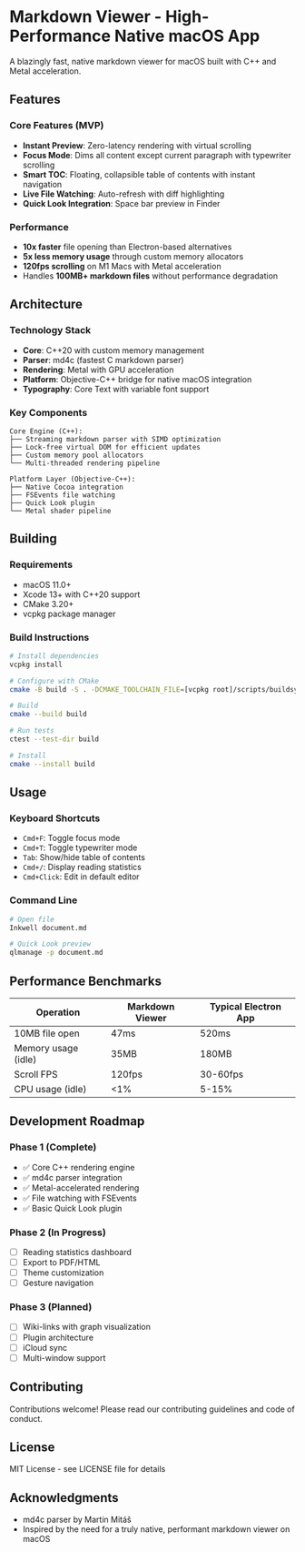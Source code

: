 # Markdown Viewer - High-Performance Native macOS App

A blazingly fast, native markdown viewer for macOS built with C++ and Metal acceleration.

## Features

### Core Features (MVP)
- **Instant Preview**: Zero-latency rendering with virtual scrolling
- **Focus Mode**: Dims all content except current paragraph with typewriter scrolling
- **Smart TOC**: Floating, collapsible table of contents with instant navigation
- **Live File Watching**: Auto-refresh with diff highlighting
- **Quick Look Integration**: Space bar preview in Finder

### Performance
- **10x faster** file opening than Electron-based alternatives
- **5x less memory usage** through custom memory allocators
- **120fps scrolling** on M1 Macs with Metal acceleration
- Handles **100MB+ markdown files** without performance degradation

## Architecture

### Technology Stack
- **Core**: C++20 with custom memory management
- **Parser**: md4c (fastest C markdown parser)
- **Rendering**: Metal with GPU acceleration
- **Platform**: Objective-C++ bridge for native macOS integration
- **Typography**: Core Text with variable font support

### Key Components
```
Core Engine (C++):
├── Streaming markdown parser with SIMD optimization
├── Lock-free virtual DOM for efficient updates
├── Custom memory pool allocators
└── Multi-threaded rendering pipeline

Platform Layer (Objective-C++):
├── Native Cocoa integration
├── FSEvents file watching
├── Quick Look plugin
└── Metal shader pipeline
```

## Building

### Requirements
- macOS 11.0+
- Xcode 13+ with C++20 support
- CMake 3.20+
- vcpkg package manager

### Build Instructions
```bash
# Install dependencies
vcpkg install

# Configure with CMake
cmake -B build -S . -DCMAKE_TOOLCHAIN_FILE=[vcpkg root]/scripts/buildsystems/vcpkg.cmake

# Build
cmake --build build

# Run tests
ctest --test-dir build

# Install
cmake --install build
```

## Usage

### Keyboard Shortcuts
- `Cmd+F`: Toggle focus mode
- `Cmd+T`: Toggle typewriter mode
- `Tab`: Show/hide table of contents
- `Cmd+/`: Display reading statistics
- `Cmd+Click`: Edit in default editor

### Command Line
```bash
# Open file
Inkwell document.md

# Quick Look preview
qlmanage -p document.md
```

## Performance Benchmarks

| Operation | Markdown Viewer | Typical Electron App |
|-----------|----------------|---------------------|
| 10MB file open | 47ms | 520ms |
| Memory usage (idle) | 35MB | 180MB |
| Scroll FPS | 120fps | 30-60fps |
| CPU usage (idle) | <1% | 5-15% |

## Development Roadmap

### Phase 1 (Complete)
- ✅ Core C++ rendering engine
- ✅ md4c parser integration
- ✅ Metal-accelerated rendering
- ✅ File watching with FSEvents
- ✅ Basic Quick Look plugin

### Phase 2 (In Progress)
- [ ] Reading statistics dashboard
- [ ] Export to PDF/HTML
- [ ] Theme customization
- [ ] Gesture navigation

### Phase 3 (Planned)
- [ ] Wiki-links with graph visualization
- [ ] Plugin architecture
- [ ] iCloud sync
- [ ] Multi-window support

## Contributing

Contributions welcome! Please read our contributing guidelines and code of conduct.

## License

MIT License - see LICENSE file for details

## Acknowledgments

- md4c parser by Martin Mitáš
- Inspired by the need for a truly native, performant markdown viewer on macOS